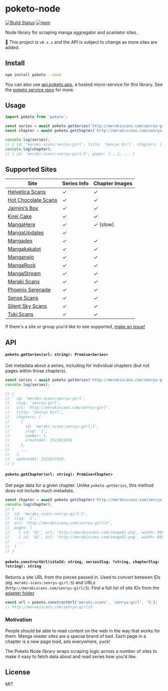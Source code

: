 # poketo-node

[![Build Status](https://travis-ci.org/poketo/node.svg?branch=master)](https://travis-ci.org/poketo/node)
[![npm](https://badgen.now.sh/npm/v/poketo)](https://www.npmjs.com/package/poketo)

Node library for scraping manga aggregator and scanlator sites.

:construction: This project is `v0.x.x` and the API is subject to change as more sites are added.

## Install

```bash
npm install poketo --save
```

You can also use [api.poketo.app](https://api.poketo.app), a hosted micro-service for this library. See the [poketo service repo](https://github.com/poketo/service) for more.

## Usage

```js
import poketo from 'poketo';

const series = await poketo.getSeries('http://merakiscans.com/senryu-girl/');
const chapter = await poketo.getChapter('http://merakiscans.com/senryu-girl/5/');

console.log(series);
// { id: 'meraki-scans:senryu-girl', title: 'Senryu Girl', chapters: [...], ... }
console.log(chapter);
// { id: 'meraki-scans:senryu-girl:5', pages: [...], ... }
```

## Supported Sites

| Site                                                | Series Info | Chapter Images |
| --------------------------------------------------- | ----------- | -------------- |
| [Helvetica Scans](http://helveticascans.com)        | ✓           | ✓              |
| [Hot Chocolate Scans](http://hotchocolatescans.com) | ✓           | ✓              |
| [Jaimini’s Box](https://jaiminisbox.com)            | ✓           | ✓              |
| [Kirei Cake](https://kireicake.com)                 | ✓           | ✓              |
| [MangaHere](http://www.mangahere.cc)                | ✓           | ✓ (slow)       |
| [MangaUpdates](http://mangaupdates.com)             | ✓           |                |
| [Mangadex](https://mangadex.org)                    | ✓           | ✓              |
| [Mangakakalot](http://mangakakalot.com)             | ✓           | ✓              |
| [Manganelo](http://manganelo.com)                   | ✓           | ✓              |
| [MangaRock](https://mangarock.com)                  | ✓           | ✓              |
| [MangaStream](https://readms.net)                   | ✓           | ✓              |
| [Meraki Scans](http://merakiscans.com)              | ✓           | ✓              |
| [Phoenix Serenade](https://serenade.moe)            | ✓           | ✓              |
| [Sense Scans](https://sensescans.com)               | ✓           | ✓              |
| [Silent Sky Scans](http://www.silentsky-scans.net)  | ✓           | ✓              |
| [Tuki Scans](https://tukimoop.pw)                   | ✓           | ✓              |

If there's a site or group you'd like to see supported, [make an issue!](https://github.com/poketo/node/issues/new)

## API

#### `poketo.getSeries(url: string): Promise<Series>`

Get metadata about a series, including for individual chapters (but not pages within those chapters).

```js
const series = await poketo.getSeries('http://merakiscans.com/senryu-girl');
console.log(series);

// {
//   id: 'meraki-scans:senryu-girl',
//   slug: 'senryu-girl',
//   url: 'http://merakiscans.com/senryu-girl',
//   title: 'Senryu Girl',
//   chapters: [
//     {
//       id: 'meraki-scans:senryu-girl:1',
//       slug: '1',
//       number: 1,
//       createdAt: 1522811950
//     },
//     ...
//   ],
//   updatedAt: 1522811950,
// }
```

#### `poketo.getChapter(url: string): Promise<Chapter>`

Get page data for a given chapter. Unlike `poketo.getSeries`, this method does not include much metadata.

```js
const chapter = await poketo.getChapter('http://merakiscans.com/senryu-girl/5');
console.log(chapter);
// {
//  id: 'meraki-scans:senryu-girl:1',
//  slug: '1',
//  url: 'http://merakiscans.com/senryu-girl/5',
//  pages: [
//    { id: '01', url: 'http://merakiscans.com/image01.png', width: 800, height: 1200 },
//    { id: '02', url: 'http://merakiscans.com/image02.png', width: 800, height: 1200 },
//    ...
//  ]
// }
```

#### `poketo.constructUrl(siteId: string, seriesSlug: ?string, chapterSlug: ?string): string`

Returns a site URL from the pieces passed in. Used to convert between IDs (eg. `meraki-scans:senryu-girl:5`) and URLs (`http://merakiscans.com/senryu-girl/5`). Find a full list of site IDs from the [adapter folder](https://github.com/poketo/node/tree/master/src/adapters)

```js
const url = poketo.constructUrl('meraki-scans', 'senryu-girl', '5');
// http://merakiscans.com/senryu-girl/5
```

### Motivation

People should be able to read content on the web in the way that works for them. Manga reader sites are a special brand of bad. Each page in a chapter is a new page load, ads everywhere, yuck!

The Poketo Node library wraps scraping logic across a number of sites to make it easy to fetch data about and read series how you'd like.

## License

MIT
